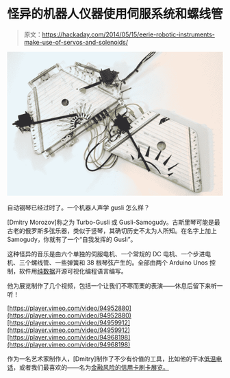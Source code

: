 # 怪异的机器人仪器使用伺服系统和螺线管

> 原文：<https://hackaday.com/2014/05/15/eerie-robotic-instruments-make-use-of-servos-and-solenoids/>

![Turbo-gusli](img/20991b923b2493a88360b281a0486c1c.png)

自动钢琴已经过时了。一个机器人声学 gusli 怎么样？

[Dmitry Morozov]称之为 Turbo-Gusli 或 Gusli-Samogudy。古斯里琴可能是最古老的俄罗斯多弦乐器，类似于竖琴，其确切历史不太为人所知。在名字上加上 Samogudy，你就有了一个“自我发挥的 Gusli”。

这种怪异的音乐是由六个单独的伺服电机、一个常规的 DC 电机、一个步进电机、三个螺线管、一些弹簧和 38 根琴弦产生的。全部由两个 Arduino Unos 控制，软件用[纯数据](http://puredata.info/index.html)开源可视化编程语言编写。

他为展览制作了几个视频，包括一个让我们不寒而栗的表演——休息后留下来听一听！

[https://player.vimeo.com/video/94952880](https://player.vimeo.com/video/94952880)[https://player.vimeo.com/video/94959912](https://player.vimeo.com/video/94959912)[https://player.vimeo.com/video/94968198](https://player.vimeo.com/video/94968198)

作为一名艺术家制作人，[Dmitry]制作了不少有价值的工具，比如他的干冰[低温电话](http://hackaday.com/2013/12/17/cryophone-a-dry-ice-powered-musical-installation/)，或者我们最喜欢的——名为[金融风险的信用卡刷卡展览。](http://hackaday.com/2013/08/13/just-swipe-your-card-and-enter-the-pin-what-could-go-wrong/)